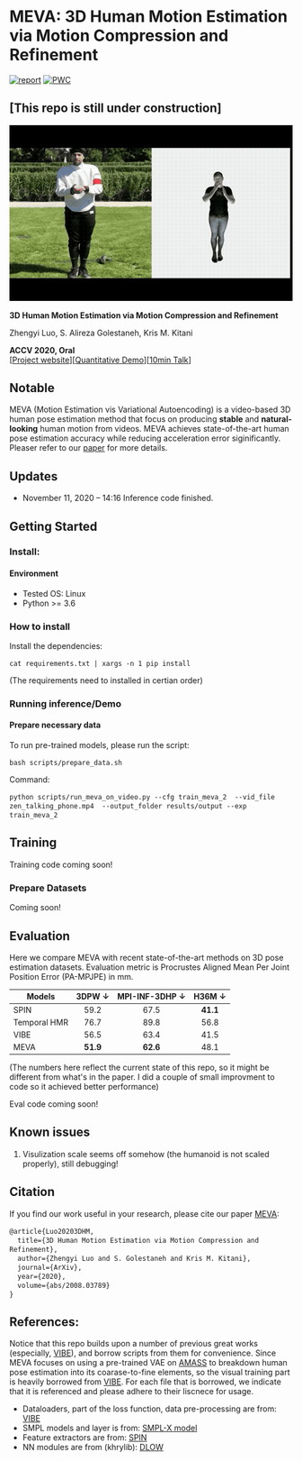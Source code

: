 # MEVA: 3D Human Motion Estimation via Motion Compression and Refinement 


[![report](https://img.shields.io/badge/arxiv-report-red)](https://arxiv.org/abs/2008.03789)
[![PWC](https://img.shields.io/endpoint.svg?url=https://paperswithcode.com/badge/3d-human-motion-estimation-via-motion/3d-human-pose-estimation-on-3dpw)](https://paperswithcode.com/sota/3d-human-pose-estimation-on-3dpw?p=3d-human-motion-estimation-via-motion)

[This repo is still under construction]
---



<div float="center">
  <img src="media/meva_teaser.gif" />
</div>



**3D Human Motion Estimation via Motion Compression and Refinement**

Zhengyi Luo, S. Alireza Golestaneh, Kris M. Kitani

**ACCV 2020, Oral**  
[[Project website](https://zhengyiluo.github.io/projects/meva/)][[Quantitative Demo](https://youtu.be/YBb9NDz3ngM)][[10min Talk](https://youtu.be/-TN3NRpCEc0)]


## Notable

MEVA (Motion Estimation vis Variational Autoencoding) is a video-based 3D human pose estimation method that focus on producing **stable** and **natural-looking** human motion from videos. MEVA achieves state-of-the-art human pose estimation accuracy while reducing acceleration error siginificantly. Pleaser refer to our [paper](https://arxiv.org/abs/2008.03789) for more details.  


## Updates
- November 11, 2020 – 14:16 Inference code finished.

## Getting Started

### Install:
#### Environment
- Tested OS: Linux
- Python >= 3.6

### How to install
Install the dependencies:
```
cat requirements.txt | xargs -n 1 pip install
```

(The requirements need to installed in certian order)

### Running inference/Demo

#### Prepare necessary data
To run pre-trained models, please run the script:
```
bash scripts/prepare_data.sh
```

Command:

```
python scripts/run_meva_on_video.py --cfg train_meva_2  --vid_file zen_talking_phone.mp4  --output_folder results/output --exp train_meva_2
```

## Training 

Training code coming soon!

### Prepare Datasets
Coming soon!

## Evaluation

Here we compare MEVA with recent state-of-the-art methods on 3D pose estimation datasets. Evaluation metric is
Procrustes Aligned Mean Per Joint Position Error (PA-MPJPE) in mm.

| Models         | 3DPW &#8595; | MPI-INF-3DHP &#8595; | H36M &#8595; |
|----------------|:----:|:------------:|:----:|
| SPIN           | 59.2 |     67.5     | **41.1** |
| Temporal HMR   | 76.7 |     89.8     | 56.8 |
| VIBE           | 56.5 |     63.4     | 41.5 |
| MEVA           | **51.9** |     **62.6**     | 48.1 |

(The numbers here reflect the current state of this repo, so it might be different from what's in the paper. I did a couple of small improvment to code so it achieved better performance)

Eval code coming soon!

## Known issues
1. Visulization scale seems off somehow (the humanoid is not scaled properly), still debugging!


## Citation
If you find our work useful in your research, please cite our paper [MEVA](https://arxiv.org/abs/2008.03789):
```
@article{Luo20203DHM,
  title={3D Human Motion Estimation via Motion Compression and Refinement},
  author={Zhengyi Luo and S. Golestaneh and Kris M. Kitani},
  journal={ArXiv},
  year={2020},
  volume={abs/2008.03789}
}
```


## References:
Notice that this repo builds upon a number of previous great works (especially, [VIBE](https://github.com/mkocabas/VIBE)), and borrow scripts from them for convenience. Since MEVA focuses on using a pre-trained VAE on [AMASS](https://amass.is.tue.mpg.de/) to breakdown human pose estimation into its coarase-to-fine elements, so the visual training part is heavily borrowed from [VIBE](https://github.com/mkocabas/VIBE). For each file that is borrowed, we indicate that it is referenced and please adhere to their liscnece for usage. 

- Dataloaders, part of the loss function, data pre-processing are from: [VIBE](https://github.com/mkocabas/VIBE) 
- SMPL models and layer is from: [SMPL-X model](https://github.com/vchoutas/smplx)
- Feature extractors are from: [SPIN](https://github.com/nkolot/SPIN)
- NN modules are from (khrylib): [DLOW](https://github.com/Khrylx/DLow)